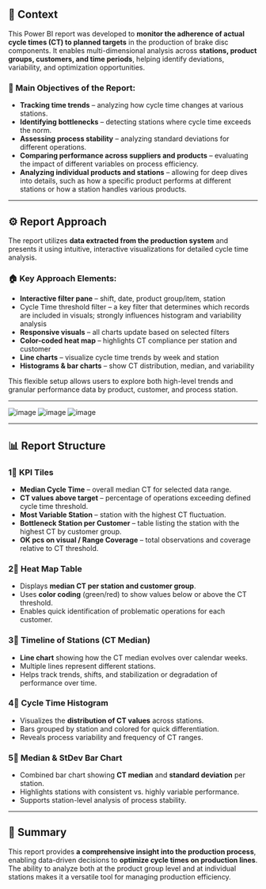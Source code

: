 ## 📌 Context

This Power BI report was developed to **monitor the adherence of actual cycle times (CT) to planned targets** in the production of brake disc components. It enables multi-dimensional analysis across **stations, product groups, customers, and time periods**, helping identify deviations, variability, and optimization opportunities.

### 🎯 Main Objectives of the Report:
- **Tracking time trends** – analyzing how cycle time changes at various stations.
- **Identifying bottlenecks** – detecting stations where cycle time exceeds the norm.
- **Assessing process stability** – analyzing standard deviations for different operations.
- **Comparing performance across suppliers and products** – evaluating the impact of different variables on process efficiency.
- **Analyzing individual products and stations** – allowing for deep dives into details, such as how a specific product performs at different stations or how a station handles various products.

---

## ⚙️ Report Approach

The report utilizes **data extracted from the production system** and presents it using intuitive, interactive visualizations for detailed cycle time analysis.

### 🏠 Key Approach Elements:
- **Interactive filter pane** – shift, date, product group/item, station
- Cycle Time threshold filter – a key filter that determines which records are included in visuals; strongly influences histogram and variability analysis
- **Responsive visuals** – all charts update based on selected filters
- **Color-coded heat map** – highlights CT compliance per station and customer
- **Line charts** – visualize cycle time trends by week and station
- **Histograms & bar charts** – show CT distribution, median, and variability

This flexible setup allows users to explore both high-level trends and granular performance data by product, customer, and process station.

---
![image](https://github.com/user-attachments/assets/d7c5b138-67aa-465c-ba22-16d382c626ca)
![image](https://github.com/user-attachments/assets/6957e8f1-4933-421d-bd38-ecce445a7495)
![image](https://github.com/user-attachments/assets/849b76bb-64e3-47bb-9bfb-200ed674dc28)

---

## 📊 Report Structure

### 1⃣ KPI Tiles
- **Median Cycle Time** – overall median CT for selected data range.
- **CT values above target** – percentage of operations exceeding defined cycle time threshold.
- **Most Variable Station** – station with the highest CT fluctuation.
- **Bottleneck Station per Customer** – table listing the station with the highest CT by customer group.
- **OK pcs on visual / Range Coverage** – total observations and coverage relative to CT threshold.

### 2⃣ Heat Map Table
- Displays **median CT per station and customer group**.
- Uses **color coding** (green/red) to show values below or above the CT threshold.
- Enables quick identification of problematic operations for each customer.

### 3⃣ Timeline of Stations (CT Median)
- **Line chart** showing how the CT median evolves over calendar weeks.
- Multiple lines represent different stations.
- Helps track trends, shifts, and stabilization or degradation of performance over time.

### 4⃣ Cycle Time Histogram
- Visualizes the **distribution of CT values** across stations.
- Bars grouped by station and colored for quick differentiation.
- Reveals process variability and frequency of CT ranges.

### 5⃣ Median & StDev Bar Chart
- Combined bar chart showing **CT median** and **standard deviation** per station.
- Highlights stations with consistent vs. highly variable performance.
- Supports station-level analysis of process stability.

---

## 📌 Summary
This report provides **a comprehensive insight into the production process**, enabling data-driven decisions to **optimize cycle times on production lines**. The ability to analyze both at the product group level and at individual stations makes it a versatile tool for managing production efficiency.
